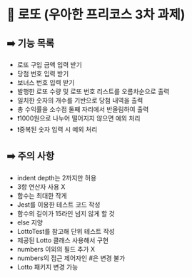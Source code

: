 # 🥇 로또 (우아한 프리코스 3차 과제)

## ➡️ 기능 목록

- 로또 구입 금액 입력 받기
- 당첨 번호 입력 받기
- 보너스 번호 입력 받기
- 발행한 로또 수량 및 로또 번호 리스트를 오름차순으로 출력
- 일치한 숫자의 개수를 기반으로 당첨 내역을 출력
- 총 수익률을 소수점 둘째 자리에서 반올림하여 출력
- ❗1000원으로 나누어 떨어지지 않으면 예외 처리
- ❗중복된 숫자 입력 시 예외 처리


## ➡️ 주의 사항

- indent depth는 2까지만 허용
- 3항 연산자 사용 X
- 함수는 최대한 작게
- Jest를 이용한 테스트 코드 작성
- 함수의 길이가 15라인 넘지 않게 할 것
- else 지양
- LottoTest를 참고해 단위 테스트 작성
- 제공된 Lotto 클래스 사용해서 구현
- numbers 이외의 필드 추가 X
- numbers의 접근 제어자인 #은 변경 불가
- Lotto 패키지 변경 가능
